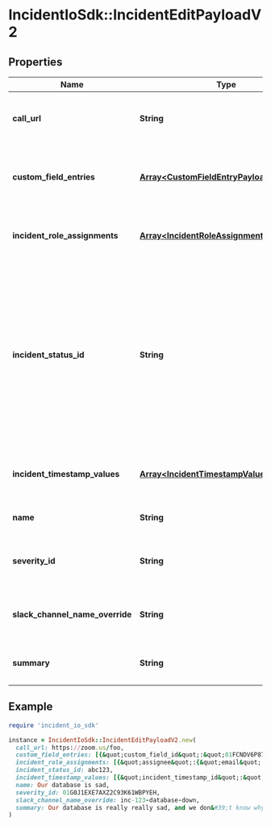# IncidentIoSdk::IncidentEditPayloadV2

## Properties

| Name | Type | Description | Notes |
| ---- | ---- | ----------- | ----- |
| **call_url** | **String** | The call URL attached to this incident | [optional] |
| **custom_field_entries** | [**Array&lt;CustomFieldEntryPayloadV2&gt;**](CustomFieldEntryPayloadV2.md) | Set the incident&#39;s custom fields to these values | [optional] |
| **incident_role_assignments** | [**Array&lt;IncidentRoleAssignmentPayloadV2&gt;**](IncidentRoleAssignmentPayloadV2.md) | Assign incident roles to these people | [optional] |
| **incident_status_id** | **String** | Incident status to change incident to (you can only change an incident from one active status to another, any other lifecycle changes must be taken via the app.) | [optional] |
| **incident_timestamp_values** | [**Array&lt;IncidentTimestampValuePayloadV2&gt;**](IncidentTimestampValuePayloadV2.md) | Assign the incident&#39;s timestamps to these values | [optional] |
| **name** | **String** | Explanation of the incident | [optional] |
| **severity_id** | **String** | The ID of the current severity of this incident | [optional] |
| **slack_channel_name_override** | **String** | Override the name of the incident Slack channel | [optional] |
| **summary** | **String** | Detailed description of the incident | [optional] |

## Example

```ruby
require 'incident_io_sdk'

instance = IncidentIoSdk::IncidentEditPayloadV2.new(
  call_url: https://zoom.us/foo,
  custom_field_entries: [{&quot;custom_field_id&quot;:&quot;01FCNDV6P870EA6S7TK1DSYDG0&quot;,&quot;values&quot;:[{&quot;id&quot;:&quot;01FCNDV6P870EA6S7TK1DSYDG0&quot;,&quot;value_catalog_entry_id&quot;:&quot;01FCNDV6P870EA6S7TK1DSYDG0&quot;,&quot;value_link&quot;:&quot;https://google.com/&quot;,&quot;value_numeric&quot;:&quot;123.456&quot;,&quot;value_option_id&quot;:&quot;01FCNDV6P870EA6S7TK1DSYDG0&quot;,&quot;value_text&quot;:&quot;This is my text field, I hope you like it&quot;,&quot;value_timestamp&quot;:&quot;&quot;}]}],
  incident_role_assignments: [{&quot;assignee&quot;:{&quot;email&quot;:&quot;bob@example.com&quot;,&quot;id&quot;:&quot;01G0J1EXE7AXZ2C93K61WBPYEH&quot;,&quot;slack_user_id&quot;:&quot;USER123&quot;},&quot;incident_role_id&quot;:&quot;01FH5TZRWMNAFB0DZ23FD1TV96&quot;}],
  incident_status_id: abc123,
  incident_timestamp_values: [{&quot;incident_timestamp_id&quot;:&quot;01FCNDV6P870EA6S7TK1DSYD5H&quot;,&quot;value&quot;:&quot;2021-08-17T13:28:57.801578Z&quot;}],
  name: Our database is sad,
  severity_id: 01G0J1EXE7AXZ2C93K61WBPYEH,
  slack_channel_name_override: inc-123-database-down,
  summary: Our database is really really sad, and we don&#39;t know why yet.
)
```

